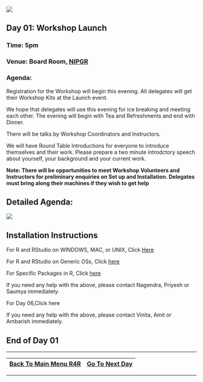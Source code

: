 
<img src = /Images/R4R_header.png>

## Day 01: Workshop Launch
### Time: 5pm
### Venue: Board Room, <a href = http://www.nipgr.ac.in/home/home.php>NIPGR</a>

### Agenda: 
Registration for the Workshop will begin this evening. All delegates will get their Workshop Kits at the Launch event.

We hope that delegates will use this evening for ice breaking and meeting each other. The evening will begin with Tea and Refreshments and end with Dinner.

There will be talks by Workshop Coordinators and Instructors.

We will have Round Table Introductions for everyone to introduce themselves and their work. Please prepare a two minute introdctory speech about yourself, your background and your current work.

<b>Note: There will be opportunities to meet Workshop Volunteers and Instructors for preliminary enquiries on Set up and Installation. Delegates must bring along their machines if they wish to get help</b>

## Detailed Agenda:
<img src = /Images/Day01.png>

## Installation Instructions

For R and RStudio on WINDOWS, MAC, or UNIX, Click <a href=/Documents/Rinstall.md>Here</a>

For R and RStudio on Generic OSs, Click <a href=/Documents/Rinstallation.md>here</a>

For Specific Packages in R, Click <a href=/Documents/RDay02.md>here</a>

If you need any help with the above, please contact Nagendra, Priyesh or Saumya immediately.

For Day 06,Click here

If you need any help with the above, please contact Vinita, Amit or Ambarish immediately.

     
## End of Day 01
---

| <a href="/Readme.md"><span class="glyphicon glyphicon-menu-left" aria-hidden="true"></span><span class="sr-only">Back To Main Menu R4R </span></a> | <a href="/Documents/Day02.md"><span class="glyphicon glyphicon-menu-right" aria-hidden="true"></span><span class="sr-only">Go To Next Day</span></a> | 
  | ---- | ----|    
  
  ---
